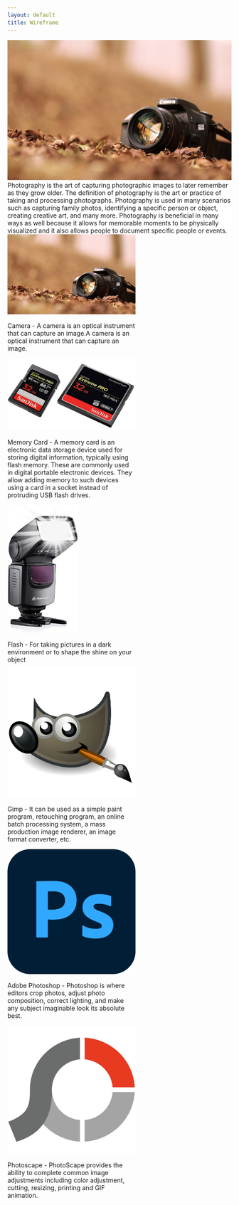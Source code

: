 ```yaml
---
layout: default
title: Wireframe
---
```

<img src="assets/img/camera.jpg" class="camera" alt="Camera">

<div class="container" style="background-color:white;">
Photography is the art of capturing photographic images to later remember as they grow older. The definition of photography is the art or practice of taking and processing photographs. Photography is used in many scenarios such as capturing family photos, identifying a specific person or object,  creating creative art, and many more. Photography is beneficial in many ways as well because it allows for memorable moments to be physically visualized and it also allows people to document specific people or events.
</div>

<div class="container">
  <div class="row align-items-start">
    <div class="col-4">
      <div class="card" style="width: 18rem;">
        <img src="assets/img/camera.jpg" alt="Camera" class="card-img-top" style="max-height: 18rem;">
        <div class="card-body">
          <p class="card-text">Camera - A camera is an optical instrument that can capture an image.A camera is an optical instrument that can capture an image.</p>
        </div>
      </div>
    </div>
    <div class="col-4">
      <div class="card" style="width: 18rem;">
        <img src="assets/img/card.jpg" alt="Camera" class="card-img-top" style="max-height: 18rem;">
        <div class="card-body">
          <p class="card-text">Memory Card - A memory card is an electronic data storage device used for storing digital information, typically using flash memory. These are commonly used in digital portable electronic devices. They allow adding memory to such devices using a card in a socket instead of protruding USB flash drives. </p>
        </div>
      </div>
    </div>
    <div class="col-4">
      <div class="card" style="width: 18rem;">
        <img src="assets/img/flash.jpg" alt="Camera" class="card-img-top" style="max-height: 18rem;">
        <div class="card-body">
          <p class="card-text">Flash - For taking pictures in a dark environment or to shape the shine on your object</p>
        </div>
      </div>
    </div>

  </div>
</div>

<div class="container">
  <div class="row align-items-start">
    <div class="col-4">
      <div class="card" style="width: 18rem;">
        <img src="assets/img/gimp.png" alt="Gimp Icon" class="card-img-top" style="max-height: 18rem;">
        <div class="card-body">
          <p class="card-text">Gimp - It can be used as a simple paint program, retouching program, an online batch processing system, a mass production image renderer, an image format converter, etc.</p>
        </div>
      </div>
    </div>
    <div class="col-4">
      <div class="card" style="width: 18rem;">
        <img src="assets/img/photoshop.png" alt="Adobe Photoshop Icon" class="card-img-top" style="max-height: 18rem;">
        <div class="card-body">
          <p class="card-text">Adobe Photoshop - Photoshop is where editors crop photos, adjust photo composition, correct lighting, and make any subject imaginable look its absolute best.</p>
        </div>
      </div>
    </div>
    <div class="col-4">
      <div class="card" style="width: 18rem;">
        <img src="assets/img/photoscape.jpg" alt="Photoscape Icon" class="card-img-top" style="max-height: 18rem;">
        <div class="card-body">
          <p class="card-text">Photoscape - PhotoScape provides the ability to complete common image adjustments including color adjustment, cutting, resizing, printing and GIF animation.</p>
        </div>
      </div>
    </div>

  </div>
</div>